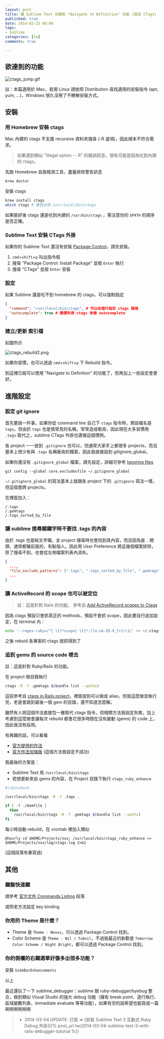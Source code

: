 ```yaml
---
layout: post
title: 讓 Sublime Text 也擁有 "Navigate to Definition" 功能 (設定 CTags)
published: true
date: 2014-02-23 08:09
tags:
- Sublime
categories: [tw]
comments: true

---
```

## 欲達到的功能

![ctags_jump.gif](http://user-image.logdown.io/user/82/blog/82/post/179064/WK22LRuEQWau88zDMUD7_ctags_jump.gif)

註：本篇適用於 Mac，若用 Linux 請依照 Distribution 尋找適用的安裝指令 (apt, yum, ...)，Windows 很久沒用了不瞭解安裝方式。

## 安裝

### 用 Homebrew 安裝 ctags

Mac 內建的 ctags 不支援 recursive 資料夾搜尋 (-R 選項)，因此根本不符合需求。

> 如果遇到類似 "illegal option -- R" 的錯誤訊息，很有可能是因為吃到內建的 ctags。

先跑 Homebrew 自我檢測工具，盡量排除警告訊息

``` bash
brew doctor
```

安裝 ctags

``` bash
brew install ctags
which ctags # 應該出現 /usr/local/bin/ctags
```

如果裝好後 ctags 還是吃到內建的 `/usr/bin/ctags` ，需注意你的 `$PATH` 的順序是否正確。

### Sublime Text 安裝 CTags 外掛

如果你的 Sublime Text 還沒有安裝 [Package Control](https://sublime.wbond.net/installation)，請先安裝。

1. `cmd`+`shift`+`p` 叫出指令框
2. 搜尋 "Package Control: Install Package" 並按 `Enter` 執行
3. 搜尋 "CTags" 並按 `Enter` 安裝

### 設定

如果 Sublime 還是吃不到 homebrew 的 ctags，可以強制指定

``` json 選單 Sublime Text > Preferences > Package Settings > Ctags > Settings - User
{
  "command": "/usr/local/bin/ctags", # 可以在這行指定 ctags 路徑
  "autocomplete": true # 順便利用 ctags 來做 autocomplete
}
```

### 建立/更新 索引檔

如圖所示

![ctags_rebuild2.png](https://lh6.googleusercontent.com/-Nr27Hm4LWyU/UwjQu8icQ8I/AAAAAAAABqc/il-aXEUBGAs/w1073-h804-no/ctags_rebuild2.png)

如果你習慣，也可以透過 `cmd`+`shift`+`p` 下 Rebuild 指令。

到這裡已經可以使用 "Navigate to Definition" 的功能了，但再加上一些設定會更好。

## 進階設定

### 設定 git ignore

首先要說一件事，如果你從 command line 自己下 `ctags` 指令時，預設檔名是 `tags`。但由於 `tags` 也是很常見的名稱，常常造成衝突，因此現在大多習慣用 `.tags` 取代之，sublime CTags 外掛也遵循這個慣例。

各 project 一一放到 `.gitignore` 也可以，但通常大家手上都很多 projects，而且基本上很少有與 `.tags` 名稱衝突的檔案，因此我直接設到 gitignore_global。

如果你還沒有 `.gitignore_global` 檔案，請先設定，詳細可參考 [Ignoring files](https://help.github.com/articles/ignoring-files)

    git config --global core.excludesfile ~/.gitignore_global

`~/.gitignore_global` 的寫法基本上就跟各 project 下的 `.gitignore` 寫法一樣，但這個會跨 projects。

在裡面加入：

    /.tags
    /.gemtags
    /.tags_sorted_by_file

### 讓 sublime 搜尋關鍵字時不要找 .tags 的內容

由於 .tags 也是純文字檔，全 project 搜尋時也會找到其內容，而且因為是 `.` 開頭，通常都蠻前面的，有點惱人。因此用 User Preference 將這幾個檔案排除，除了搜尋不到，也會從左側檔案列表內消失。

``` json 選單 Sublime Text > Prefences > Settings - User
{
  ...,
  "file_exclude_patterns": [".tags", ".tags_sorted_by_file", ".gemtags"],
  ...
}
```

### 讓 ActiveRecord 的 scope 也可以被定位

> 註：這是針對 Rails 的功能。
> 參考自 [Add ActiveRecord scopes to Ctags](https://coderwall.com/p/ycql_q)

因為 ctags 預設只會抓真正的 methods，預設不會抓 scope，因此要自行追加設定，在 terminal 內：

``` bash
echo '--regex-ruby=/^[ \t]*scope[ \t]*:([a-zA-Z0-9_]+)/\1/' >> ~/.ctags
```

之後 rebuid 各專案的 ctags 就抓得到了

### 追到 gems 的 source code 裡去

註：這是針對 Ruby/Rails 的功能。

在 project 根目錄執行

``` bash
ctags -R -f .gemtags $(bundle list --paths)
```

這招參考自 [ctags in Rails project](https://coderwall.com/p/du_sgq)，裡面提到可以做成 alias，但我這麼做並執行完，老是會跳到最後一個 gem 的目錄，還不知道怎麼解。

雖然有人把這個作法直接包一層取代 ctags 指令，但相關方法我設定失敗，加上考慮到這麼做會讓每次 rebuild 都會花很多時間在沒有變動 (gems) 的 code 上，因此我沒有採用。

有興趣的話，可以看看

* [官方提供的作法](https://github.com/SublimeText/CTags#usage)
* [官方作法加強版](http://thunderboltlabs.com/blog/2013/11/19/efficiency-with-sublime-text-and-ruby/) (這個方法我設定不成功)

我最後的方案是：

* Sublime Text 用 `/usr/local/bin/ctags`
* 若想更新來自 gems 的內容，在 Project 目錄下執行 `ctags_ruby_enhance`

``` bash ctags_ruby_enhance # (放在 PATH 可吃到的目錄下)
#!/bin/bash

/usr/local/bin/ctags -R -f .tags .

if [ -f ./Gemfile ]
  then
    /usr/local/bin/ctags -R -f .gemtags $(bundle list --paths)
fi
```

每小時自動 rebuild，在 crontab 裡加入類似

    @hourly cd $HOME/Projects/xxx; /usr/local/bin/ctags_ruby_enhance >> $HOME/Projects/xxx/log/ctags.log 2>&1

(這個段落有重寫過)

## 其他

### 鍵盤快速鍵

請參考 [官方文件 Commands Listing](https://github.com/SublimeText/CTags#commands-listing) 段落

或照老方法設定 key binding

### 你用的 Theme 是什麼？

* Theme 是 `Theme - Nexus`，可以透過 Package Control 找到。
* Color Scheme 是 `Theme - Nil / Tubnil`，不過我最近的新歡是 `Tomorrow Color Scheme / Night Bright`，都可以透過 Package Control 找到。

### 你的側欄的右鍵選單好像多出很多功能？

安裝 `SideBarEnhancements`

以上

最近還玩了一下 sublime_debugger：sublime 跟 ruby-debugger/byebug 整合，做到類似 Visual Studio 的強大 debug 功能（擁有 break point、逐行執行、區域變數列表、immediate evaluate 等等功能），如果有空的話希望也能寫成一篇啊啊啊啊啊啊

> * 2014-03-04 UPDATE: 已寫 => [安裝 Sublime Text 3 互動式 Ruby Debug 外掛]({% post_url tw/2014-03-04-sublime-text-3-with-rails-debugger-tutorial %})
